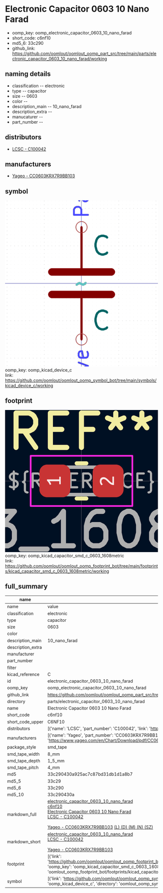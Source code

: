 # Electronic Capacitor 0603 10 Nano Farad

  
* oomp_key: oomp_electronic_capacitor_0603_10_nano_farad 
* short_code: c6nf10
* md5_6: 33c290  
* github_link: https://github.com/oomlout/oomlout_oomp_part_src/tree/main/parts/electronic_capacitor_0603_10_nano_farad/working  
## naming details
* classification -- electronic
* type -- capacitor
* size -- 0603
* color -- 
* description_main -- 10_nano_farad
* description_extra -- 
* manucaturer -- 
* part_number -- 

## distributors
* [LCSC - C100042](https://lcsc.com/product-detail/C100042.html)  

## manufacturers
* [Yageo - CC0603KRX7R9BB103](https://www.yageo.com/en/Chart/Download/pdf/CC0603KRX7R9BB103)  

## symbol

![](symbol/0/working/working_600.png)  
oomp_key: oomp_kicad_device_c  
link: https://github.com/oomlout/oomlout_oomp_symbol_bot/tree/main/symbols/kicad_device_c/working  

## footprint

![](footprint/0/working/working_600.png)  
oomp_key: oomp_kicad_capacitor_smd_c_0603_1608metric  
link: https://github.com/oomlout/oomlout_oomp_footprint_bot/tree/main/footprints/kicad_capacitor_smd_c_0603_1608metric/working  

## full_summary
| name | value | 
| --- | --- | 
| name | value | 
| classification | electronic | 
| type | capacitor | 
| size | 0603 | 
| color |  | 
| description_main | 10_nano_farad | 
| description_extra |  | 
| manufacturer |  | 
| part_number |  | 
| filter |  | 
| kicad_reference | C | 
| id | electronic_capacitor_0603_10_nano_farad | 
| oomp_key | oomp_electronic_capacitor_0603_10_nano_farad | 
| github_link | https://github.com/oomlout/oomlout_oomp_part_src/tree/main/parts/electronic_capacitor_0603_10_nano_farad/working | 
| directory | parts/electronic_capacitor_0603_10_nano_farad | 
| name | Electronic Capacitor 0603 10 Nano Farad | 
| short_code | c6nf10 | 
| short_code_upper | C6NF10 | 
| distributors | [{'name': 'LCSC', 'part_number': 'C100042', 'link': 'https://lcsc.com/product-detail/C100042.html', 'id': 'distributor_lcsc'}] | 
| manufacturers | [{'name': 'Yageo', 'part_number': 'CC0603KRX7R9BB103', 'link': 'https://www.yageo.com/en/Chart/Download/pdf/CC0603KRX7R9BB103', 'id': 'manufacturer_yageo'}] | 
| package_style | smd_tape | 
| smd_tape_width | 8_mm | 
| smd_tape_depth | 1_5_mm | 
| smd_tape_pitch | 4_mm | 
| md5 | 33c290430a925ac7c87bd31db1d1a8b7 | 
| md5_5 | 33c29 | 
| md5_6 | 33c290 | 
| md5_10 | 33c290430a | 
| markdown_full | [electronic_capacitor_0603_10_nano_farad](https://github.com/oomlout/oomlout_oomp_part_src/tree/main/parts/electronic_capacitor_0603_10_nano_farad/working)<br>[c6nf10](https://github.com/oomlout/oomlout_oomp_part_src/tree/main/parts/electronic_capacitor_0603_10_nano_farad/working)<br>[Electronic Capacitor 0603 10 Nano Farad](https://github.com/oomlout/oomlout_oomp_part_src/tree/main/parts/electronic_capacitor_0603_10_nano_farad/working)<br>[LCSC - C100042<br>](https://lcsc.com/product-detail/C100042.html)<br>[Yageo - CC0603KRX7R9BB103](https://www.yageo.com/en/Chart/Download/pdf/CC0603KRX7R9BB103) [(L)  ](https://www.lcsc.com/search?q=CC0603KRX7R9BB103)[(D)  ](https://www.digikey.com/en/products?keywords=CC0603KRX7R9BB103)[(M)  ](https://www.mouser.com/Search/Refine?Keyword=CC0603KRX7R9BB103)[(N)  ](https://www.newark.com/search?st=CC0603KRX7R9BB103)[(SZ)  ](https://so.szlcsc.com/global.html?k=CC0603KRX7R9BB103)<br> | 
| markdown_short | [electronic_capacitor_0603_10_nano_farad](https://github.com/oomlout/oomlout_oomp_part_src/tree/main/parts/electronic_capacitor_0603_10_nano_farad/working)<br>[LCSC - C100042<br>](https://lcsc.com/product-detail/C100042.html)<br>[Yageo - CC0603KRX7R9BB103](https://www.yageo.com/en/Chart/Download/pdf/CC0603KRX7R9BB103) | 
| footprint | [{'link': 'https://github.com/oomlout/oomlout_oomp_footprint_bot/tree/main/foootprntss/kicad_capacitor_smd_c_0603_1608metric', 'oomp_key': 'oomp_kicad_capacitor_smd_c_0603_1608metric', 'directory': 'oomlout_oomp_footprint_bot/footprints/kicad_capacitor_smd_c_0603_1608metric//working/working.kicad_mod'}] | 
| symbol | [{'link': 'https://github.com/oomlout/oomlout_oomp_symbol_bot/tree/main/symbols/kicad_device_c', 'oomp_key': 'oomp_kicad_device_c', 'directory': 'oomlout_oomp_symbol_bot/symbols/kicad_device_c//working/working.kicad_sym'}] | 

